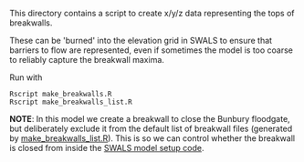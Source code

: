 This directory contains a script to create x/y/z data representing the tops of
breakwalls.

These can be 'burned' into the elevation grid in SWALS to ensure that barriers
to flow are represented, even if sometimes the model is too coarse to reliably
capture the breakwall maxima.

Run with

    Rscript make_breakwalls.R
    Rscript make_breakwalls_list.R


__NOTE__: In this model we create a breakwall to close the Bunbury floodgate, but deliberately exclude it from the default list of breakwall files (generated by [make_breakwalls_list.R](make_breakwalls_list.R)). This is so we can control whether the breakwall is closed from inside the [SWALS model setup code](../swals/model_local_routines.f90). 
